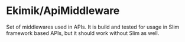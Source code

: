 # Ekimik/ApiMiddleware
Set of middlewares used in APIs. It is build and tested for usage in 
Slim framework based APIs, but it should work without Slim as well.
